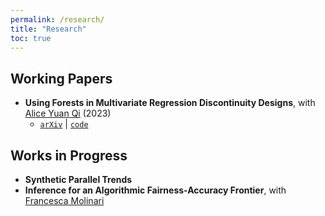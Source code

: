 ```yaml
---
permalink: /research/
title: "Research"
toc: true
---
```


## Working Papers
- **Using Forests in Multivariate Regression Discontinuity Designs**, with [Alice Yuan Qi](https://econ.washington.edu/people/yuan-alice-qi) (2023)
  - [`arXiv`](https://arxiv.org/abs/2303.11721) | [`code`](https://github.com/yqi3/Replication-GRF-RD/tree/main)

## Works in Progress
- **Synthetic Parallel Trends**
- **Inference for an Algorithmic Fairness-Accuracy Frontier**, with [Francesca Molinari](https://molinari.economics.cornell.edu/)
